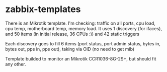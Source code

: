 # zabbix-templates

There is an Mikrotik template. 
I'm checking: traffic on all ports, cpu load, cpu temp, motherboard temp, memory load.
It uses 1 discovery (for ifaces), and 50 items (in initial release, 36 CPUs :)) and 42 static triggers 

Each discovery goes to fill 6 items (port status, port admin status, bytes in, bytes out, pps in, pps out), 
taking via OID (no need to get mib)

Template builded to monitor an Mikrotik CCR1036-8G-2S+, but should fit any other.
